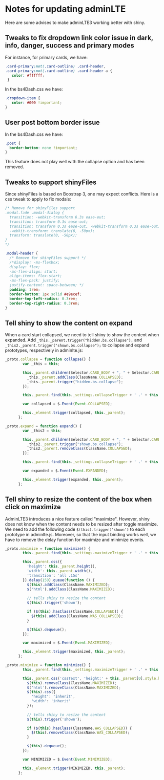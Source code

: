 # Notes for updating adminLTE

Here are some advises to make adminLTE3 working better with shiny.

## Tweaks to fix dropdown link color issue in dark, info, danger, success and primary modes

For instance, for primary cards, we have:

```css
.card-primary:not(.card-outline) .card-header,		 
.card-primary:not(.card-outline) .card-header a { 
   color: #ffffff;
 }
```

In the bs4Dash.css we have:

```css
.dropdown-item { 
   color: #000 !important; 
}
```

## User post bottom border issue

In the bs4Dash.css we have:

```css
.post {
  border-bottom: none !important;
}
```

This feature does not play well with the collapse option and has been removed.

## Tweaks to support shinyFiles
Since shinyFiles is based on Boostrap 3, one may expect conflicts. Here
is a css tweak to apply to fix modals:

```css
/* Remove for shinyFiles support
.modal.fade .modal-dialog {
  transition: -webkit-transform 0.3s ease-out;
  transition: transform 0.3s ease-out;
  transition: transform 0.3s ease-out, -webkit-transform 0.3s ease-out;
  -webkit-transform: translate(0, -50px);
  transform: translate(0, -50px);
}
*/
```

```css
.modal-header {
  /* Remove for shinyFiles support */
  /*display: -ms-flexbox;
  display: flex;
  -ms-flex-align: start;
  align-items: flex-start;
  -ms-flex-pack: justify;
  justify-content: space-between; */
  padding: 1rem;
  border-bottom: 1px solid #e9ecef;
  border-top-left-radius: 0.3rem;
  border-top-right-radius: 0.3rem;
}
```

## Tell shiny to show the content on expand
When a card start collapsed, we need to tell shiny to show the content
when expanded. Add `_this._parent.trigger("hidden.bs.collapse");` and `_this2._parent.trigger("shown.bs.collapse");` to collapse and expand prototypes,
respectively in adminlte.js:

```javascript
_proto.collapse = function collapse() {
        var _this = this;

        this._parent.children(Selector.CARD_BODY + ", " + Selector.CARD_FOOTER).slideUp(this._settings.animationSpeed, function () {
          _this._parent.addClass(ClassName.COLLAPSED);
          _this._parent.trigger("hidden.bs.collapse");
        });

        this._parent.find(this._settings.collapseTrigger + ' .' + this._settings.collapseIcon).addClass(this._settings.expandIcon).removeClass(this._settings.collapseIcon);

        var collapsed = $.Event(Event.COLLAPSED);

        this._element.trigger(collapsed, this._parent);
      };
```

```javascript
_proto.expand = function expand() {
        var _this2 = this;

        this._parent.children(Selector.CARD_BODY + ", " + Selector.CARD_FOOTER).slideDown(this._settings.animationSpeed, function () {
          _this2._parent.trigger("shown.bs.collapse");
          _this2._parent.removeClass(ClassName.COLLAPSED);
        });

        this._parent.find(this._settings.collapseTrigger + ' .' + this._settings.expandIcon).addClass(this._settings.collapseIcon).removeClass(this._settings.expandIcon);

        var expanded = $.Event(Event.EXPANDED);

        this._element.trigger(expanded, this._parent);
      };
```


## Tell shiny to resize the content of the box when click on maximize
AdminLTE3 introduces a nice feature called "maximize". However, shiny does not
know when the content needs to be resized after toggle maximize.
We need to add the following code `$(this).trigger('shown')` to each prototype in adminlte.js. 
Moreover, so that the input binding works well, we have to remove the delay function for
maximize and minimize events.

```javascript
_proto.maximize = function maximize() {
        this._parent.find(this._settings.maximizeTrigger + ' .' + this._settings.maximizeIcon).addClass(this._settings.minimizeIcon).removeClass(this._settings.maximizeIcon);

        this._parent.css({
          'height': this._parent.height(),
          'width': this._parent.width(),
          'transition': 'all .15s'
        }).delay(150).queue(function () {
          $(this).addClass(ClassName.MAXIMIZED);
          $('html').addClass(ClassName.MAXIMIZED);
          
          // tells shiny to resize the content
          $(this).trigger('shown');

          if ($(this).hasClass(ClassName.COLLAPSED)) {
            $(this).addClass(ClassName.WAS_COLLAPSED);
          }

          $(this).dequeue();
        });

        var maximized = $.Event(Event.MAXIMIZED);

        this._element.trigger(maximized, this._parent);
      };
```

```javascript
_proto.minimize = function minimize() {
        this._parent.find(this._settings.maximizeTrigger + ' .' + this._settings.minimizeIcon).addClass(this._settings.maximizeIcon).removeClass(this._settings.minimizeIcon);

        this._parent.css('cssText', 'height:' + this._parent[0].style.height + ' !important;' + 'width:' + this._parent[0].style.width + ' !important; transition: all .15s;').delay(10).queue(function () {
          $(this).removeClass(ClassName.MAXIMIZED);
          $('html').removeClass(ClassName.MAXIMIZED);
          $(this).css({
            'height': 'inherit',
            'width': 'inherit'
          });
          
          // tells shiny to resize the content
          $(this).trigger('shown');

          if ($(this).hasClass(ClassName.WAS_COLLAPSED)) {
            $(this).removeClass(ClassName.WAS_COLLAPSED);
          }

          $(this).dequeue();
        });

        var MINIMIZED = $.Event(Event.MINIMIZED);

        this._element.trigger(MINIMIZED, this._parent);
      };
```